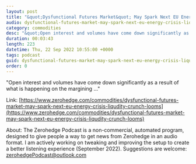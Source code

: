 ```yaml
---
layout: post
title: "&quot;Dysfunctional Futures Market&quot; May Spark Next EU Energy Crisis As Liqudity Crunch Looms"
audio: dysfunctional-futures-market-may-spark-next-eu-energy-crisis-liqudity-crunch-looms-0
category: commodities
desc: "&quot;Open interest and volumes have come down significantly as a result of what is happening on the margining ...&quot; "
duration: 00:03:43
length: 223
datetime: Thu, 22 Sep 2022 10:55:00 +0000
tags: podcast
guid: dysfunctional-futures-market-may-spark-next-eu-energy-crisis-liqudity-crunch-looms-0
order: 0
---
```

&quot;Open interest and volumes have come down significantly as a result of what is happening on the margining ...&quot; 

Link: [https://www.zerohedge.com/commodities/dysfunctional-futures-market-may-spark-next-eu-energy-crisis-liqudity-crunch-looms](https://www.zerohedge.com/commodities/dysfunctional-futures-market-may-spark-next-eu-energy-crisis-liqudity-crunch-looms)

About: The Zerohedge Podcast is a non-commercial, automated program, designed to give people a way to get news from Zerohedge in an audio format.  I am actively working on tweaking and improving the setup to create a better listening experience (September 2022).  Suggestions are welcome: [zerohedgePodcast@outlook.com](mailto:zerohedgePodcast@outlook.com)